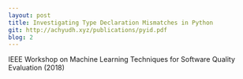```yaml
---
layout: post
title: Investigating Type Declaration Mismatches in Python
git: http://achyudh.xyz/publications/pyid.pdf
blog: 2
---
```


IEEE Workshop on Machine Learning Techniques for Software Quality Evaluation (2018)